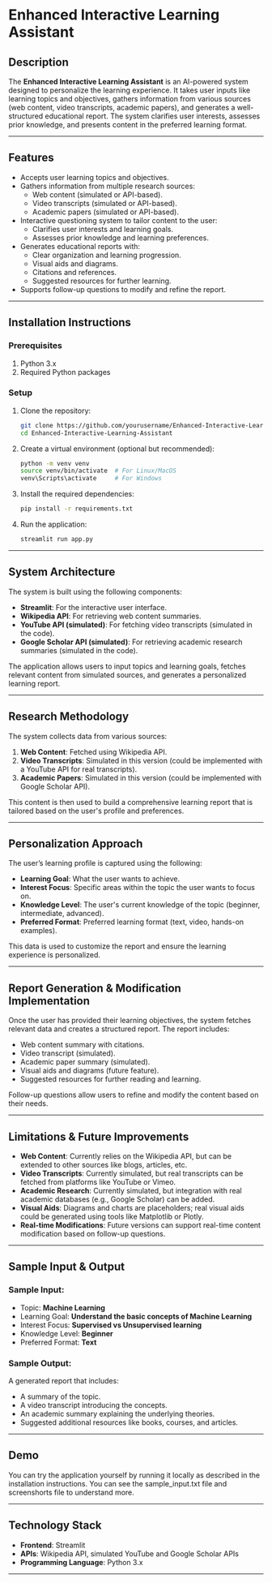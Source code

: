 # Enhanced Interactive Learning Assistant

## Description
The **Enhanced Interactive Learning Assistant** is an AI-powered system designed to personalize the learning experience. It takes user inputs like learning topics and objectives, gathers information from various sources (web content, video transcripts, academic papers), and generates a well-structured educational report. The system clarifies user interests, assesses prior knowledge, and presents content in the preferred learning format.

---

## Features
- Accepts user learning topics and objectives.
- Gathers information from multiple research sources:
  - Web content (simulated or API-based).
  - Video transcripts (simulated or API-based).
  - Academic papers (simulated or API-based).
- Interactive questioning system to tailor content to the user:
  - Clarifies user interests and learning goals.
  - Assesses prior knowledge and learning preferences.
- Generates educational reports with:
  - Clear organization and learning progression.
  - Visual aids and diagrams.
  - Citations and references.
  - Suggested resources for further learning.
- Supports follow-up questions to modify and refine the report.

---

## Installation Instructions

### Prerequisites
1. Python 3.x
2. Required Python packages

### Setup
1. Clone the repository:
    ```bash
    git clone https://github.com/yourusername/Enhanced-Interactive-Learning-Assistant.git
    cd Enhanced-Interactive-Learning-Assistant
    ```

2. Create a virtual environment (optional but recommended):
    ```bash
    python -m venv venv
    source venv/bin/activate  # For Linux/MacOS
    venv\Scripts\activate     # For Windows
    ```

3. Install the required dependencies:
    ```bash
    pip install -r requirements.txt
    ```

4. Run the application:
    ```bash
    streamlit run app.py
    ```

---

## System Architecture
The system is built using the following components:
- **Streamlit**: For the interactive user interface.
- **Wikipedia API**: For retrieving web content summaries.
- **YouTube API (simulated)**: For fetching video transcripts (simulated in the code).
- **Google Scholar API (simulated)**: For retrieving academic research summaries (simulated in the code).

The application allows users to input topics and learning goals, fetches relevant content from simulated sources, and generates a personalized learning report.

---

## Research Methodology
The system collects data from various sources:
1. **Web Content**: Fetched using Wikipedia API.
2. **Video Transcripts**: Simulated in this version (could be implemented with a YouTube API for real transcripts).
3. **Academic Papers**: Simulated in this version (could be implemented with Google Scholar API).

This content is then used to build a comprehensive learning report that is tailored based on the user's profile and preferences.

---

## Personalization Approach
The user’s learning profile is captured using the following:
- **Learning Goal**: What the user wants to achieve.
- **Interest Focus**: Specific areas within the topic the user wants to focus on.
- **Knowledge Level**: The user's current knowledge of the topic (beginner, intermediate, advanced).
- **Preferred Format**: Preferred learning format (text, video, hands-on examples).

This data is used to customize the report and ensure the learning experience is personalized.

---

## Report Generation & Modification Implementation
Once the user has provided their learning objectives, the system fetches relevant data and creates a structured report. The report includes:
- Web content summary with citations.
- Video transcript (simulated).
- Academic paper summary (simulated).
- Visual aids and diagrams (future feature).
- Suggested resources for further reading and learning.

Follow-up questions allow users to refine and modify the content based on their needs.

---

## Limitations & Future Improvements
- **Web Content**: Currently relies on the Wikipedia API, but can be extended to other sources like blogs, articles, etc.
- **Video Transcripts**: Currently simulated, but real transcripts can be fetched from platforms like YouTube or Vimeo.
- **Academic Research**: Currently simulated, but integration with real academic databases (e.g., Google Scholar) can be added.
- **Visual Aids**: Diagrams and charts are placeholders; real visual aids could be generated using tools like Matplotlib or Plotly.
- **Real-time Modifications**: Future versions can support real-time content modification based on follow-up questions.

---

## Sample Input & Output

### Sample Input:
- Topic: **Machine Learning**
- Learning Goal: **Understand the basic concepts of Machine Learning**
- Interest Focus: **Supervised vs Unsupervised learning**
- Knowledge Level: **Beginner**
- Preferred Format: **Text**

### Sample Output:
A generated report that includes:
- A summary of the topic.
- A video transcript introducing the concepts.
- An academic summary explaining the underlying theories.
- Suggested additional resources like books, courses, and articles.

---

## Demo

You can try the application yourself by running it locally as described in the installation instructions. You can see the sample_input.txt file and screenshorts file to understand more.

---

## Technology Stack
- **Frontend**: Streamlit
- **APIs**: Wikipedia API, simulated YouTube and Google Scholar APIs
- **Programming Language**: Python 3.x

---


